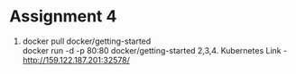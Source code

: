 # Assignment 4
1. docker pull docker/getting-started <br>
   docker run -d -p 80:80 docker/getting-started
2,3,4. Kubernetes Link - http://159.122.187.201:32578/
